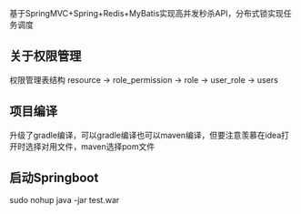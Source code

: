 基于SpringMVC+Spring+Redis+MyBatis实现高并发秒杀API，分布式锁实现任务调度

## 关于权限管理
权限管理表结构
resource
->
role_permission
->
role
->
user_role
->
users

## 项目编译
升级了gradle编译，可以gradle编译也可以maven编译，但要注意羡慕在idea打开时选择对用文件，maven选择pom文件


## 启动Springboot 
sudo nohup java -jar test.war


